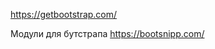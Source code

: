https://getbootstrap.com/

Модули для бутстрапа
https://bootsnipp.com/

<!-- Bootstrap CDN -->
<link rel="stylesheet" href="https://maxcdn.bootstrapcdn.com/bootstrap/3.3.7/css/bootstrap.min.css">

<!-- Bootstrap core CSS -->
<link rel="stylesheet" href="https://maxcdn.bootstrapcdn.com/bootstrap/3.3.7/css/bootstrap.min.css" integrity="sha384-BVYiiSIFeK1dGmJRAkycuHAHRg32OmUcww7on3RYdg4Va+PmSTsz/K68vbdEjh4u" crossorigin="anonymous">
